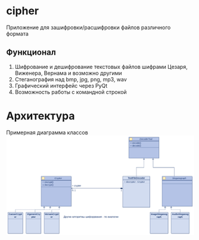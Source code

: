 # cipher
Приложение для зашифровки/расшифровки файлов различного формата
## Функционал
1. Шифрование и дешифрование текстовых файлов шифрами Цезаря, Виженера, Вернама и возможно другими
2. Стеганография над bmp, jpg, png, mp3, wav
3. Графический интерфейс через PyQt
4. Возможность работы с командной строкой
# Архитектура
Примерная диаграмма классов 
![cipher Class diagram](https://github.com/artlvruran/cipher/blob/documentation/cipher%20Class%20diagram.png)
